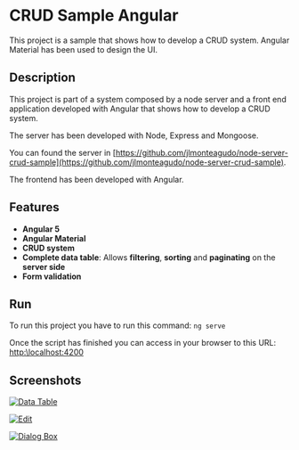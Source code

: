 # CRUD Sample Angular

This project is a sample that shows how to develop a CRUD system. Angular Material has been used to design the UI.

## Description

This project is part of a system composed by a node server and a front end application developed with Angular that shows how to develop a CRUD system.

The server has been developed with Node, Express and Mongoose.

You can found the server in [https://github.com/jlmonteagudo/node-server-crud-sample](https://github.com/jlmonteagudo/node-server-crud-sample).

The frontend has been developed with Angular.

 ## Features

 - **Angular 5**
 - **Angular Material**
 - **CRUD system**
 - **Complete data table**: Allows **filtering**, **sorting** and **paginating**  on the **server side**
- **Form validation**

## Run

To run this project you have to run this command: `ng serve`

Once the script has finished you can access in your browser to this URL: [http:\\localhost:4200](http:\\localhost:4200)

## Screenshots

[![Data Table](http://www.jlmonteagudo.com/wp-content/uploads/2018/03/crud-sample-table.png)](http://www.jlmonteagudo.com/wp-content/uploads/2018/03/crud-sample-table.png)

[![Edit](http://www.jlmonteagudo.com/wp-content/uploads/2018/03/crud-sample-edit.png)](http://www.jlmonteagudo.com/wp-content/uploads/2018/03/crud-sample-edit.png)

[![Dialog Box](http://www.jlmonteagudo.com/wp-content/uploads/2018/03/crud-sample-dialog.png)](http://www.jlmonteagudo.com/wp-content/uploads/2018/03/crud-sample-dialog.png)
